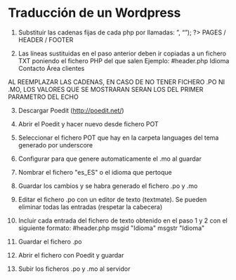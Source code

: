 # Traducción de un Wordpress

1) Substituir las cadenas fijas de cada php por llamadas: <?php echo __(“<LITERAL>”, “<NOMBRE_DE_PROYECTO>”); ?> 
PAGES / HEADER / FOOTER

2) Las líneas sustituidas en el paso anterior deben ir copiadas a un fichero TXT poniendo el fichero PHP del que salen 
Ejemplo:
#header.php
Idioma 
Contacto
Área clientes

AL REEMPLAZAR LAS CADENAS, EN CASO DE NO TENER FICHERO .PO NI .MO, LOS VALORES QUE SE MOSTRARAN SERAN LOS DEL PRIMER PARAMETRO DEL ECHO

3) Descargar Poedit (http://poedit.net/) 

4) Abrir el Poedit y hacer nuevo desde fichero POT

5) Seleccionar el fichero POT que hay en la carpeta languages del tema generado por underscore

6) Configurar para que genere automaticamente el .mo al guardar

7) Nombrar el fichero "es_ES" o el idioma que pertoque

8) Guardar los cambios y se habra generado el fichero .po y .mo

9) Editar el fichero .po con un editor de texto (textmate). Se pueden eliminar todas las entradas (respetar la cabecera)

10) Incluir cada entrada del fichero de texto obtenido en el paso 1 y 2 con el siguiente formato:
#header.php
msgid "Idioma"
msgstr "Idioma"

11) Guardar el fichero .po

12) Abrir el fichero con Poedit y guardar

13) Subir los ficheros .po y .mo al servidor


